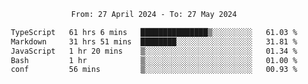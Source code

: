 <div align="center">
<p style="text-align: center;">
<!--START_SECTION:waka-->

```txt
From: 27 April 2024 - To: 27 May 2024

TypeScript   61 hrs 6 mins   ███████████████▒░░░░░░░░░   61.03 %
Markdown     31 hrs 51 mins  ████████░░░░░░░░░░░░░░░░░   31.81 %
JavaScript   1 hr 20 mins    ▒░░░░░░░░░░░░░░░░░░░░░░░░   01.34 %
Bash         1 hr            ▒░░░░░░░░░░░░░░░░░░░░░░░░   01.00 %
conf         56 mins         ▒░░░░░░░░░░░░░░░░░░░░░░░░   00.93 %
```

<!--END_SECTION:waka-->
</p>
</div>
